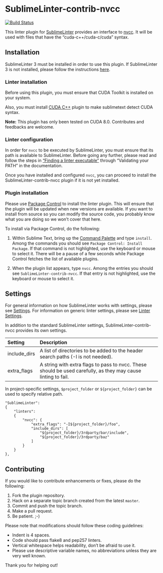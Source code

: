 SublimeLinter-contrib-nvcc
================================

[![Build Status](https://travis-ci.org/chunyou0830/SublimeLinter-contrib-nvcc.svg?branch=master)](https://travis-ci.org/chunyou0830/SublimeLinter-contrib-nvcc)

This linter plugin for [SublimeLinter][docs] provides an interface to [nvcc](http://docs.nvidia.com/cuda/cuda-compiler-driver-nvcc/). It will be used with files that have the “cuda-c++/cuda-c/cuda” syntax.

## Installation
SublimeLinter 3 must be installed in order to use this plugin. If SublimeLinter 3 is not installed, please follow the instructions [here][installation].

### Linter installation
Before using this plugin, you must ensure that CUDA Toolkit is installed on your system.

Also, you must install [CUDA C++](https://github.com/harrism/sublimetext-cuda-cpp) plugin to make sublimetext detect CUDA syntax.

**Note:** This plugin has only been tested on CUDA 8.0. Contributes and feedbacks are welcome.

### Linter configuration
In order for `nvcc` to be executed by SublimeLinter, you must ensure that its path is available to SublimeLinter. Before going any further, please read and follow the steps in [“Finding a linter executable”](http://sublimelinter.readthedocs.org/en/latest/troubleshooting.html#finding-a-linter-executable) through “Validating your PATH” in the documentation.

Once you have installed and configured `nvcc`, you can proceed to install the SublimeLinter-contrib-nvcc plugin if it is not yet installed.

### Plugin installation
Please use [Package Control][pc] to install the linter plugin. This will ensure that the plugin will be updated when new versions are available. If you want to install from source so you can modify the source code, you probably know what you are doing so we won’t cover that here.

To install via Package Control, do the following:

1. Within Sublime Text, bring up the [Command Palette][cmd] and type `install`. Among the commands you should see `Package Control: Install Package`. If that command is not highlighted, use the keyboard or mouse to select it. There will be a pause of a few seconds while Package Control fetches the list of available plugins.

1. When the plugin list appears, type `nvcc`. Among the entries you should see `SublimeLinter-contrib-nvcc`. If that entry is not highlighted, use the keyboard or mouse to select it.

## Settings
For general information on how SublimeLinter works with settings, please see [Settings][settings]. For information on generic linter settings, please see [Linter Settings][linter-settings].

In addition to the standard SublimeLinter settings, SublimeLinter-contrib-nvcc provides its own settings.

|Setting|Description|
|:------|:----------|
|include_dirs|A list of directories to be added to the header search paths (-I is not needed).|
|extra_flags|A string with extra flags to pass to nvcc. These should be used carefully, as they may cause linting to fail.|

In project-specific settings, `$project_folder` or `${project_folder}` can be used to specify relative path.

    "SublimeLinter":
    {
        "linters":
        {
            "nvcc": {
                "extra_flags": "-I${project_folder}/foo",
                "include_dirs": [
                    "${project_folder}/3rdparty/bar/include",
                    "${project_folder}/3rdparty/baz"
                ]
            }
        }
    },


## Contributing
If you would like to contribute enhancements or fixes, please do the following:

1. Fork the plugin repository.
1. Hack on a separate topic branch created from the latest `master`.
1. Commit and push the topic branch.
1. Make a pull request.
1. Be patient.  ;-)

Please note that modifications should follow these coding guidelines:

- Indent is 4 spaces.
- Code should pass flake8 and pep257 linters.
- Vertical whitespace helps readability, don’t be afraid to use it.
- Please use descriptive variable names, no abbreviations unless they are very well known.

Thank you for helping out!

[docs]: http://sublimelinter.readthedocs.org
[installation]: http://sublimelinter.readthedocs.org/en/latest/installation.html
[locating-executables]: http://sublimelinter.readthedocs.org/en/latest/usage.html#how-linter-executables-are-located
[pc]: https://sublime.wbond.net/installation
[cmd]: http://docs.sublimetext.info/en/sublime-text-3/extensibility/command_palette.html
[settings]: http://sublimelinter.readthedocs.org/en/latest/settings.html
[linter-settings]: http://sublimelinter.readthedocs.org/en/latest/linter_settings.html
[inline-settings]: http://sublimelinter.readthedocs.org/en/latest/settings.html#inline-settings
